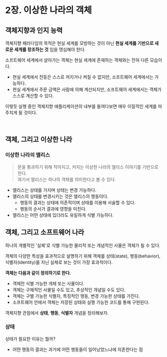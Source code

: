 # 2장. 이상한 나라의 객체

## 객체지향과 인지 능력

객체지향 패러다임의 목적은 현실 세계를 모방하는 것이 아닌 **현실 세계를 기반으로 새로운 세계를 창조하는 것** 임을 명심해야 한다.

소프트웨어 세계에서 살아가는 객체는 현실 세계에 존재하는 객체와는 전혀 다른 모습이다.

- 현실 세계에서 전등은 스스로 꺼지거나 켜질 수 없지만, 소프트웨어 세계에서는 가능하다.
- 현실 세계에서 주문 금액은 사람에 의해 계산되지만, 소프트웨어 세계에서는 객체가 스스로 계산할 수 있다.

이렇듯 실행 중인 객체지향 애플리케이션의 내부를 들여다보면 매우 이질적인 세계를 마주치게 될 것이다.

&nbsp;

## 객체, 그리고 이상한 나라

### 이상한 나라의 앨리스

> 문을 통과하기 위해 작아지고, 커지는 이상한 나라의 앨리스 이야기를 기반으로 한다.  
> 여기서 앨리스는 하나의 객체를 의미한다고 볼 수 있다.

- 앨리스는 상태를 가지며 상태는 변경 가능하다.
- 앨리스의 상태를 변경시키는 것은 앨리스의 행동이다.
    - 행동의 결과는 상태에 의존적이며 상태를 이용해 서술할 수 있다.
    - 행동의 순서가 결과에 영향을 미친다.
- 앨리스는 어떤 상태에 있더라도 유일하게 식별 가능하다.


## 객체, 그리고 소프트웨어 나라

하나의 개별적인 '실체'로 식별 가능한 물리적 또는 개념적인 사물은 객체가 될 수 있다.

객체의 다양한 특성을 효과적으로 설명하기 위해 객체를 상태(state), 행동(behavior), 식별자(identity)를 지닌 실체로 보는 것이 가장 효과적이다.

**객체는 다음과 같이 정의하기로 한다.**

- 객체란 식별 가능한 개체 또는 사물이다.
- 객체는 구체적인 사물일 수도 있고, 추상적인 개념일 수도 있다.
- 객체는 구별 가능한 식별자, 특징적인 행동, 변경 가능한 상태를 가진다.
- 소프트웨어 안에서 객체는 저장된 상태와 실행 가능한 코드를 통해 구현된다.

객체지향 관점에서 **상태**, **행동**, **식별자** 개념을 정리해보자.

### 상태

상태가 필요한 이유는 뭘까?

- 어떤 행동의 결과는 과거에 어떤 행동들이 일어났었느냐에 의존한다는 점
